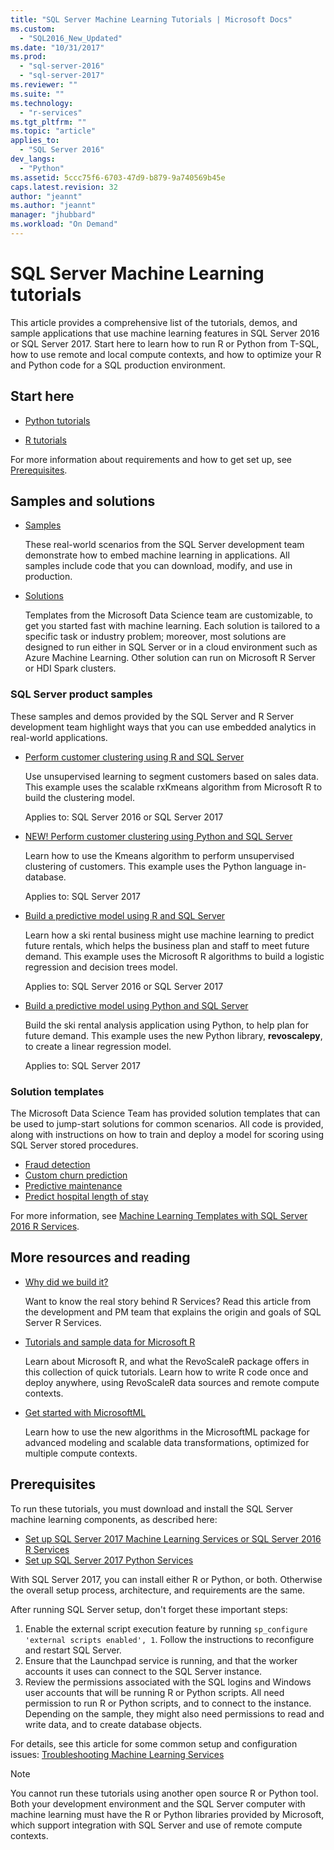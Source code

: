 ```yaml
---
title: "SQL Server Machine Learning Tutorials | Microsoft Docs"
ms.custom: 
  - "SQL2016_New_Updated"
ms.date: "10/31/2017"
ms.prod: 
  - "sql-server-2016"
  - "sql-server-2017"
ms.reviewer: ""
ms.suite: ""
ms.technology: 
  - "r-services"
ms.tgt_pltfrm: ""
ms.topic: "article"
applies_to: 
  - "SQL Server 2016"
dev_langs: 
  - "Python"
ms.assetid: 5ccc75f6-6703-47d9-b879-9a740569b45e
caps.latest.revision: 32
author: "jeannt"
ms.author: "jeannt"
manager: "jhubbard"
ms.workload: "On Demand"
---
```

# SQL Server Machine Learning tutorials

This article provides a comprehensive list of the tutorials, demos, and sample applications that use machine learning features in SQL Server 2016 or SQL Server 2017. Start here to learn how to run R or Python from T-SQL, how to use remote and local compute contexts, and how to optimize your R and Python code for a SQL production environment.

## Start here

+ [Python tutorials](../tutorials/sql-server-python-tutorials.md)

+ [R tutorials](../tutorials/sql-server-r-tutorials.md)

For more information about requirements and how to get set up, see [Prerequisites](#bkmk_prerequisites).

## Samples and solutions

+ [Samples](#bkmk_samples) 

    These real-world scenarios from the SQL Server development team demonstrate how to embed machine learning in applications. All samples include code that you can download, modify, and use in production.

+ [Solutions](#bkmk_solutions) 

    Templates from the Microsoft Data Science team are customizable, to get you started fast with machine learning. Each solution is tailored to a specific task or industry problem; moreover, most solutions are designed to run either in SQL Server or in a cloud environment such as Azure Machine Learning. Other solution can run on Microsoft R Server or HDI Spark clusters.

### <a name ="bkmk_samples"></a>SQL Server product samples

These samples and demos provided by the SQL Server and R Server development team highlight ways that you can use embedded analytics in real-world applications.

+ [Perform customer clustering using R and SQL Server](https://microsoft.github.io/sql-ml-tutorials/R/customerclustering/)

  Use unsupervised learning to segment customers based on sales data. This example uses the scalable rxKmeans algorithm from Microsoft R to build the clustering model. 
  
  Applies to: SQL Server 2016 or SQL Server 2017

+ [NEW! Perform customer clustering using Python and SQL Server](https://microsoft.github.io/sql-ml-tutorials/python/customerclustering/)

    Learn how to use the Kmeans algorithm to perform unsupervised clustering of customers. This example uses the Python language in-database. 
    
    Applies to: SQL Server 2017

+ [Build a predictive model using R and SQL Server](https://microsoft.github.io/sql-ml-tutorials/R/rentalprediction)

  Learn how a ski rental business might use machine learning to predict future rentals, which helps the business plan and staff to meet future demand. This example uses the Microsoft R algorithms to build a logistic regression and decision trees model. 
  
  Applies to: SQL Server 2016 or SQL Server 2017

+ [Build a predictive model using Python and SQL Server](https://microsoft.github.io/sql-ml-tutorials/python/rentalprediction/)

   Build the ski rental analysis application using Python, to help plan for future demand. This example uses the new Python library, **revoscalepy**, to create a linear regression model. 
   
   Applies to: SQL Server 2017

### <a name="bkmk_solutions"></a>Solution templates

The Microsoft Data Science Team has provided solution templates that can be used to jump-start solutions for common scenarios. All code is provided, along with instructions on how to train and deploy a model for scoring using SQL Server stored procedures.

+ [Fraud detection](https://gallery.cortanaanalytics.com/Tutorial/Online-Fraud-Detection-Template-with-SQL-Server-R-Services-1)
+ [Custom churn prediction](https://gallery.cortanaanalytics.com/Tutorial/Customer-Churn-Prediction-Template-with-SQL-Server-R-Services-1)
+ [Predictive maintenance](https://gallery.cortanaanalytics.com/Tutorial/Predictive-Maintenance-Template-with-SQL-Server-R-Services-1)
+ [Predict hospital length of stay](https://gallery.cortanaintelligence.com/Solution/Predicting-Length-of-Stay-in-Hospitals-1)

For more information, see [Machine Learning Templates with SQL Server 2016 R Services](https://blogs.technet.microsoft.com/machinelearning/2016/03/23/machine-learning-templates-with-sql-server-2016-r-services/).

## More resources and reading

+ [Why did we build it?](https://blogs.msdn.microsoft.com/sqlserverstorageengine/2017/01/10/sql-server-r-services-why-did-we-build-it/)

    Want to know the real story behind R Services? Read this article from the development and PM team that explains the origin and goals of SQL Server R Services.

+ [Tutorials and sample data for Microsoft R](https://docs.microsoft.com/machine-learning-server/r/tutorial-introduction)

    Learn about Microsoft R, and what the RevoScaleR package offers in this collection of quick tutorials. Learn how to write R code once and deploy anywhere, using RevoScaleR data sources and remote compute contexts.

+ [Get started with MicrosoftML](https://docs.microsoft.com/machine-learning-server/r/concept-what-is-the-microsoftml-package)

  Learn how to use the new algorithms in the MicrosoftML package for advanced modeling and scalable data transformations, optimized for multiple compute contexts.

## <a name="bkmk_Prerequisites"></a>Prerequisites

To run these tutorials, you must download and install the SQL Server machine learning components, as described here:

+ [Set up SQL Server 2017 Machine Learning Services or SQL Server 2016 R Services](../r/set-up-sql-server-r-services-in-database.md)
+ [Set up SQL Server 2017 Python Services](../python/setup-python-machine-learning-services.md)

With SQL Server 2017, you can install either R or Python, or both. Otherwise the overall setup process, architecture, and requirements are the same.

After running SQL Server setup, don't forget these important steps:

1. Enable the external script execution feature by running `sp_configure 'external scripts enabled', 1`. Follow the instructions to reconfigure and restart SQL Server.
2. Ensure that the Launchpad service is running, and that the worker accounts it uses can connect to the SQL Server instance.
3. Review the permissions associated with the SQL logins and Windows user accounts that will be running R or Python scripts. All need permission to run R or Python scripts, and to connect to the instance. Depending on the sample, they might also need permissions to read and write data, and to create database objects.

For details, see this article for some common setup and configuration issues: [Troubleshooting Machine Learning Services](../machine-learning-troubleshooting-faq.md)

> [!NOTE]
> You cannot run these tutorials using another open source R or Python tool. Both your development environment and the SQL Server computer with machine learning must have the R or Python libraries provided by Microsoft, which support integration with SQL Server and use of remote compute contexts.
